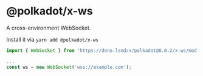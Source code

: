 # @polkadot/x-ws

A cross-environment WebSocket.

Install it via `yarn add @polkadot/x-ws`

```js
import { WebSocket } from 'https://deno.land/x/polkadot@0.0.2/x-ws/mod.ts';

...
const ws = new WebSocket('wss://example.com');
```
